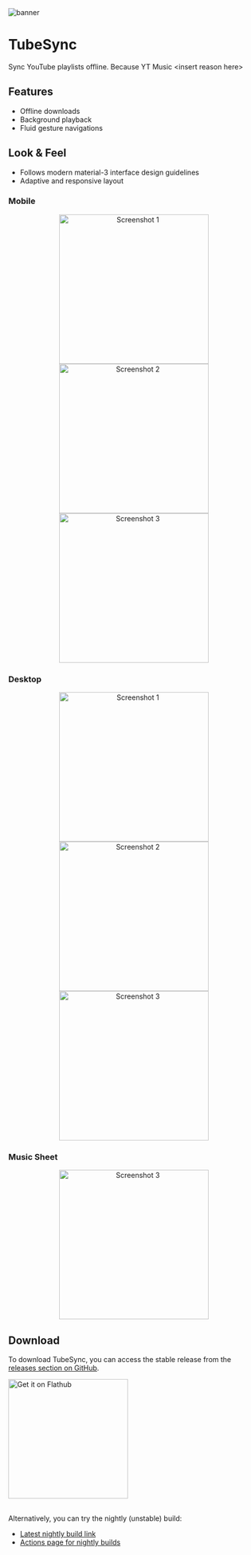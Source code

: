 <img src="https://github.com/user-attachments/assets/54def1c1-4305-4d30-b546-83031f7a7c89" alt="banner">

# TubeSync
Sync YouTube playlists offline. Because YT Music \<insert reason here\>

## Features

- Offline downloads
- Background playback
- Fluid gesture navigations

## Look & Feel

- Follows modern material-3 interface design guidelines
- Adaptive and responsive layout

### Mobile

<p align="center">
  <img src="https://github.com/user-attachments/assets/0eb81a73-740f-4c8c-9e7a-60fe0d3fa52f" width="300" alt="Screenshot 1">
  <img src="https://github.com/user-attachments/assets/65e4192c-9cf9-4592-9f97-36da8251915b" width="300" alt="Screenshot 2">
  <img src="https://github.com/user-attachments/assets/faac1962-0599-448e-b98a-d642d409d070" width="300" alt="Screenshot 3">
</p>

### Desktop

<p align="center">
  <img src="https://github.com/user-attachments/assets/7d312ec5-a298-4a68-a1f6-8a740ee8d0a8" width="300" alt="Screenshot 1">
  <img src="https://github.com/user-attachments/assets/8577cf94-d86c-4ddf-b62d-e4363cf2759b" width="300" alt="Screenshot 2">
  <img src="https://github.com/user-attachments/assets/6278fc11-afbd-4ea5-aafd-52acd2b5ba3c" width="300" alt="Screenshot 3">
</p>

### Music Sheet

<p align="center">
  <img src="https://github.com/user-attachments/assets/fb942283-79a4-4a14-81c2-cee0ee6e90d6" width="300" alt="Screenshot 3">
</p>

## Download

To download TubeSync, you can access the stable release from the [releases section on GitHub](https://github.com/khaled-0/TubeSync/releases).

<a href='https://flathub.org/apps/io.github.zen_browser.zen'>
  <img width='240' alt='Get it on Flathub' src='https://flathub.org/api/badge?locale=en'/>
</a>
<br /> <br />

Alternatively, you can try the nightly (unstable) build:
- [Latest nightly build link](https://nightly.link/khaled-0/TubeSync/workflows/nightly/main/)
- [Actions page for nightly builds](https://github.com/khaled-0/TubeSync/actions)

